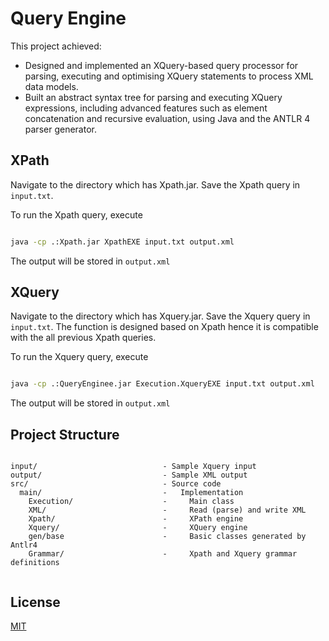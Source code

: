 
# Query Engine
  
This project achieved:
* Designed and implemented an XQuery-based query processor for parsing, executing and optimising XQuery statements to process XML data models.
* Built an abstract syntax tree for parsing and executing XQuery expressions, including advanced features such as element concatenation and recursive evaluation, using Java and the ANTLR 4 parser generator.


## XPath

  
Navigate to the directory which has Xpath.jar. Save the Xpath query in `input.txt`.

  

To run the Xpath query, execute

```bash

java -cp .:Xpath.jar XpathEXE input.txt output.xml

```

The output will be stored in ```output.xml```

  

## XQuery

 
Navigate to the directory which has Xquery.jar. Save the Xquery query in `input.txt`. The function is designed based on Xpath hence it is compatible with the all previous Xpath queries.

 

To run the Xquery query, execute

```bash

java -cp .:QueryEnginee.jar Execution.XqueryEXE input.txt output.xml

```

The output will be stored in `output.xml`
  

## Project Structure

```

input/                            - Sample Xquery input
output/                           - Sample XML output
src/                              - Source code
  main/                           -   Implementation
    Execution/                    -     Main class
    XML/                          -     Read (parse) and write XML 
    Xpath/                        -     XPath engine
    Xquery/                       -     XQuery engine
    gen/base                      -     Basic classes generated by Antlr4
    Grammar/                      -     Xpath and Xquery grammar definitions
    
```

  

## License

[MIT](LICENSE)

